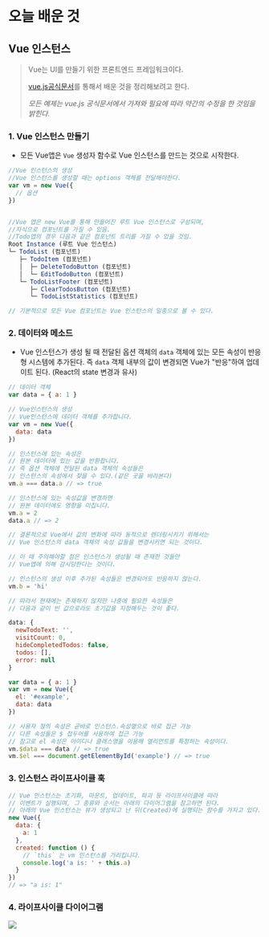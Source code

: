 # 오늘 배운 것

## Vue 인스턴스

> Vue는 UI를 만들기 위한 프론트엔드 프레임워크이다.
>
> [vue.js공식문서](https://kr.vuejs.org/v2/guide/index.html)를 통해서 배운 것을 정리해보려고 한다.
>
> *모든 예제는 vue.js 공식문서에서 가져와 필요에 따라 약간의 수정을 한 것임을 밝힌다.*

### 1. Vue 인스턴스 만들기

+ 모든 Vue앱은 `Vue` 생성자 함수로 Vue 인스턴스를 만드는 것으로 시작한다.

```js
//Vue 인스턴스의 생성
//Vue 인스턴스를 생성할 때는 options 객체를 전달해야한다.
var vm = new Vue({
  // 옵션
})


//Vue 앱은 new Vue를 통해 만들어진 루트 Vue 인스턴스로 구성되며,
//자식으로 컴포넌트를 가질 수 있음.
//Todo앱의 경우 다음과 같은 컴포넌트 트리를 가질 수 있을 것임.
Root Instance (루트 Vue 인스턴스)
└─ TodoList (컴포넌트)
   ├─ TodoItem (컴포넌트)
   │  ├─ DeleteTodoButton (컴포넌트)
   │  └─ EditTodoButton (컴포넌트)
   └─ TodoListFooter (컴포넌트)
      ├─ ClearTodosButton (컴포넌트)
      └─ TodoListStatistics (컴포넌트)

// 기본적으로 모든 Vue 컴포넌트는 Vue 인스턴스의 일종으로 볼 수 있다.
```

### 2. 데이터와 메소드

+ Vue 인스턴스가 생성 될 때 전달된 옵션 객체의 `data` 객체에 있는 모든 속성이 반응형 시스템에 추가된다. 즉 `data` 객체 내부의 값이 변경되면 Vue가 "반응"하여 업데이트 된다. (React의 state 변경과 유사)

```js
// 데이터 객체
var data = { a: 1 }

// Vue인스턴스의 생성
// Vue인스턴스에 데이터 객체를 추가합니다.
var vm = new Vue({
  data: data
})

// 인스턴스에 있는 속성은
// 원본 데이터에 있는 값을 반환합니다.
// 즉 옵션 객체에 전달된 data 객체의 속성들은 
// 인스턴스의 속성에서 찾을 수 있다.(같은 곳을 바라본다)
vm.a === data.a // => true

// 인스턴스에 있는 속성값을 변경하면
// 원본 데이터에도 영향을 미칩니다.
vm.a = 2
data.a // => 2

// 결론적으로 Vue에서 값의 변화에 따라 동적으로 렌더링시키기 위해서는 
// Vue 인스턴스의 data 객체의 속성 값들을 변경시키면 되는 것이다.

// 이 때 주의해야할 점은 인스턴스가 생성될 때 존재한 것들만
// Vue앱에 의해 감시당한다는 것이다.

// 인스턴스의 생성 이후 추가된 속성들은 변경되어도 반응하지 않는다.
vm.b = 'hi'

// 따라서 현재에는 존재하지 않지만 나중에 필요한 속성들은 
// 다음과 같이 빈 값으로라도 초기값을 지정해두는 것이 좋다.

data: {
  newTodoText: '',
  visitCount: 0,
  hideCompletedTodos: false,
  todos: [],
  error: null
}

```

```js
var data = { a: 1 }
var vm = new Vue({
  el: '#example',
  data: data
})

// 사용자 정의 속성은 곧바로 인스턴스.속성명으로 바로 접근 가능
// 다른 속성들은 $ 접두어를 사용하여 접근 가능
// 참고로 el 속성은 아이디나 클래스명을 이용해 엘리먼트를 특정하는 속성이다.
vm.$data === data // => true
vm.$el === document.getElementById('example') // => true

```



### 3. 인스턴스 라이프사이클 훅

```js
// Vue 인스턴스는 초기화, 마운트, 업데이트, 파괴 등 라이프사이클에 따라
// 이벤트가 실행되며, 그 종류와 순서는 아래의 다이어그램을 참고하면 된다.
// 아래의 Vue 인스턴스는 뷰가 생성되고 난 뒤(Created)에 실행되는 함수를 가지고 있다. 
new Vue({
  data: {
    a: 1
  },
  created: function () {
    // `this` 는 vm 인스턴스를 가리킵니다.
    console.log('a is: ' + this.a)
  }
})
// => "a is: 1"
```



### 4. 라이프사이클 다이어그램

![](https://kr.vuejs.org/images/lifecycle.png)